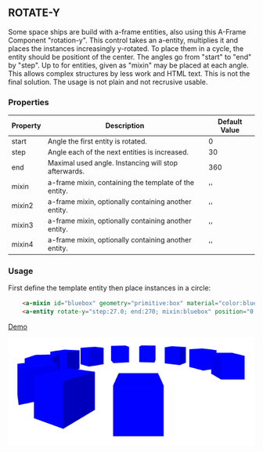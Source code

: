 ## ROTATE-Y

Some space ships are build with a-frame entities, also using this A-Frame Component "rotation-y".
This control takes an a-entity, multiplies it and places the instances increasingly y-rotated.
To place them in a cycle, the entity should be positiont of the center.
The angles go from "start" to "end" by "step".
Up to for entities, given as "mixin" may be placed at each angle.
This allows complex structures by less work and HTML text.
This is not the final solution. The usage is not plain and not recrusive usable.


### Properties

| Property | Description                                             | Default Value |
| -------- | -----------                                             | ------------- |
| start    | Angle the first entity is rotated.                      | 0             |
| step     | Angle each of the next entities is increased.           | 30            |
| end      | Maximal used angle. Instancing will stop afterwards.    | 360           |
| mixin    | a-frame mixin, containing the template of the entity.   | ''            |
| mixin2   | a-frame mixin, optionally containing another entity.    | ''            |
| mixin3   | a-frame mixin, optionally containing another entity.    | ''            |
| mixin4   | a-frame mixin, optionally containing another entity.    | ''            |

### Usage

First define the template entity then place instances in a circle:

```html
    <a-mixin id="bluebox" geometry="primitive:box" material="color:blue" position="4 0 0" ></a-mixin>
    <a-entity rotate-y="step:27.0; end:270; mixin:bluebox" position="0 0 -8"></a-entity>
```

[Demo](http://ac1000.de/sfsfs/components/rotate-y/rotate-y-demo.html)

![example](demo.png)
